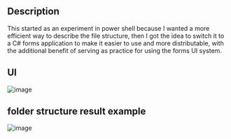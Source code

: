 ## Description
This started as an experiment in power shell because I wanted a more efficient way to describe the file structure, then I got the idea to switch it to a C# forms application to make it easier to use and more distributable, with the additional benefit of serving as practice for using the forms UI system.

## UI
![image](https://github.com/user-attachments/assets/8bd4b15e-47d6-4adc-96dd-10b5618e795b)

## folder structure result example
![image](https://github.com/user-attachments/assets/5ec5b54c-43c3-4ea7-8dc3-804cd6a49d5f)
